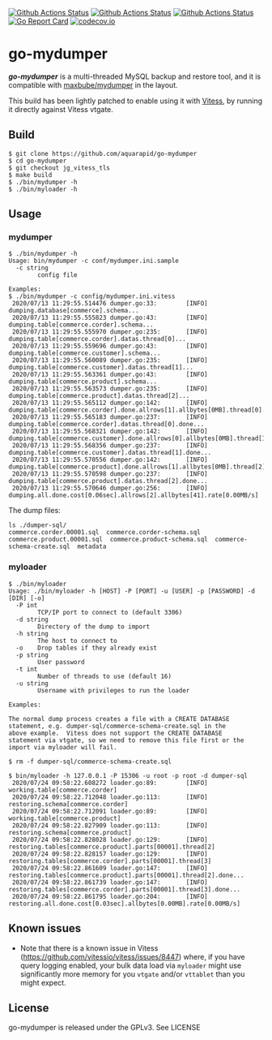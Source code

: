 [![Github Actions Status](https://github.com/xelabs/go-mydumper/workflows/mydumper%20Build/badge.svg?event=push)](https://github.com/xelabs/go-mydumper/actions?query=workflow%3A%22mydumper+Build%22+event%3Apush)
[![Github Actions Status](https://github.com/xelabs/go-mydumper/workflows/mydumper%20Test/badge.svg?event=push)](https://github.com/xelabs/go-mydumper/actions?query=workflow%3A%22mydumper+Test%22+event%3Apush)
[![Github Actions Status](https://github.com/xelabs/go-mydumper/workflows/mydumper%20Coverage/badge.svg?event=push)](https://github.com/xelabs/go-mydumper/actions?query=workflow%3A%22mydumper+Coverage%22+event%3Apush)
[![Go Report Card](https://goreportcard.com/badge/github.com/xelabs/go-mydumper)](https://goreportcard.com/report/github.com/xelabs/go-mydumper) [![codecov.io](https://codecov.io/gh/xelabs/go-mydumper/graphs/badge.svg)](https://codecov.io/gh/xelabs/go-mydumper/branch/master)

# go-mydumper

***go-mydumper*** is a multi-threaded MySQL backup and restore tool, and it is compatible with [maxbube/mydumper](https://github.com/maxbube/mydumper) in the layout.

This build has been lightly patched to enable using it with [Vitess](https://vitess.io), by running it directly against Vitess vtgate.

## Build

```
$ git clone https://github.com/aquarapid/go-mydumper
$ cd go-mydumper
$ git checkout jg_vitess_tls
$ make build
$ ./bin/mydumper -h
$ ./bin/myloader -h
```

## Usage

### mydumper

```
$ ./bin/mydumper -h
Usage: bin/mydumper -c conf/mydumper.ini.sample
  -c string
        config file

Examples:
$ ./bin/mydumper -c config/mydumper.ini.vitess
 2020/07/13 11:29:55.514476 dumper.go:33:        [INFO]         dumping.database[commerce].schema...
 2020/07/13 11:29:55.555823 dumper.go:43:        [INFO]         dumping.table[commerce.corder].schema...
 2020/07/13 11:29:55.555970 dumper.go:235:       [INFO]         dumping.table[commerce.corder].datas.thread[0]...
 2020/07/13 11:29:55.559696 dumper.go:43:        [INFO]         dumping.table[commerce.customer].schema...
 2020/07/13 11:29:55.560089 dumper.go:235:       [INFO]         dumping.table[commerce.customer].datas.thread[1]...
 2020/07/13 11:29:55.563361 dumper.go:43:        [INFO]         dumping.table[commerce.product].schema...
 2020/07/13 11:29:55.563573 dumper.go:235:       [INFO]         dumping.table[commerce.product].datas.thread[2]...
 2020/07/13 11:29:55.565112 dumper.go:142:       [INFO]         dumping.table[commerce.corder].done.allrows[1].allbytes[0MB].thread[0]...
 2020/07/13 11:29:55.565183 dumper.go:237:       [INFO]         dumping.table[commerce.corder].datas.thread[0].done...
 2020/07/13 11:29:55.568321 dumper.go:142:       [INFO]         dumping.table[commerce.customer].done.allrows[0].allbytes[0MB].thread[1]...
 2020/07/13 11:29:55.568356 dumper.go:237:       [INFO]         dumping.table[commerce.customer].datas.thread[1].done...
 2020/07/13 11:29:55.570556 dumper.go:142:       [INFO]         dumping.table[commerce.product].done.allrows[1].allbytes[0MB].thread[2]...
 2020/07/13 11:29:55.570598 dumper.go:237:       [INFO]         dumping.table[commerce.product].datas.thread[2].done...
 2020/07/13 11:29:55.570646 dumper.go:256:       [INFO]         dumping.all.done.cost[0.06sec].allrows[2].allbytes[41].rate[0.00MB/s]
```

The dump files:
```
ls ./dumper-sql/
commerce.corder.00001.sql  commerce.corder-schema.sql  commerce.product.00001.sql  commerce.product-schema.sql  commerce-schema-create.sql  metadata
```

### myloader

```
$ ./bin/myloader
Usage: ./bin/myloader -h [HOST] -P [PORT] -u [USER] -p [PASSWORD] -d [DIR] [-o]
  -P int
        TCP/IP port to connect to (default 3306)
  -d string
        Directory of the dump to import
  -h string
        The host to connect to
  -o    Drop tables if they already exist
  -p string
        User password
  -t int
        Number of threads to use (default 16)
  -u string
        Username with privileges to run the loader

Examples:

The normal dump process creates a file with a CREATE DATABASE
statement, e.g. dumper-sql/commerce-schema-create.sql in the
above example.  Vitess does not support the CREATE DATABASE
statement via vtgate, so we need to remove this file first or the
import via myloader will fail.

$ rm -f dumper-sql/commerce-schema-create.sql

$ bin/myloader -h 127.0.0.1 -P 15306 -u root -p root -d dumper-sql
 2020/07/24 09:58:22.608272 loader.go:89:        [INFO]         working.table[commerce.corder]
 2020/07/24 09:58:22.712048 loader.go:113:       [INFO]         restoring.schema[commerce.corder]
 2020/07/24 09:58:22.712091 loader.go:89:        [INFO]         working.table[commerce.product]
 2020/07/24 09:58:22.827909 loader.go:113:       [INFO]         restoring.schema[commerce.product]
 2020/07/24 09:58:22.828028 loader.go:129:       [INFO]         restoring.tables[commerce.product].parts[00001].thread[2]
 2020/07/24 09:58:22.828157 loader.go:129:       [INFO]         restoring.tables[commerce.corder].parts[00001].thread[3]
 2020/07/24 09:58:22.861609 loader.go:147:       [INFO]         restoring.tables[commerce.product].parts[00001].thread[2].done...
 2020/07/24 09:58:22.861739 loader.go:147:       [INFO]         restoring.tables[commerce.corder].parts[00001].thread[3].done...
 2020/07/24 09:58:22.861795 loader.go:204:       [INFO]         restoring.all.done.cost[0.03sec].allbytes[0.00MB].rate[0.00MB/s]
```

## Known issues

  * Note that there is a known issue in Vitess
  (https://github.com/vitessio/vitess/issues/8447) where, if you have query
  logging enabled, your bulk data load via `myloader` might use significantly
  more memory for you `vtgate` and/or `vttablet` than you might expect.

## License

go-mydumper is released under the GPLv3. See LICENSE
